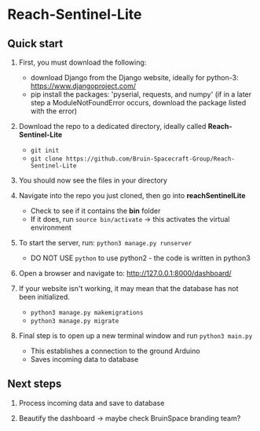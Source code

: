 # Reach-Sentinel-Lite


## Quick start

1. First, you must download the following:
	 - download Django from the Django website, ideally for python-3: https://www.djangoproject.com/
	 - pip install the packages: 'pyserial, requests, and numpy' (if in a later step a ModuleNotFoundError occurs, download the package listed with the error)
2. Download the repo to a dedicated directory, ideally called **Reach-Sentinel-Lite**
	 - `git init`
	 - `git clone https://github.com/Bruin-Spacecraft-Group/Reach-Sentinel-Lite`

3. You should now see the files in your directory

4. Navigate into the repo you just cloned, then go into **reachSentinelLite**
	 - Check to see if it contains the **bin** folder
	 - If it does, run `source bin/activate` -> this activates the virtual environment

5. To start the server, run: `python3 manage.py runserver`
	 - DO NOT USE `python` to use python2 - the code is written in python3

6. Open a browser and navigate to: http://127.0.0.1:8000/dashboard/

7. If your website isn't working, it may mean that the database has not been initialized.
	 - `python3 manage.py makemigrations`
	 - `python3 manage.py migrate`

8. Final step is to open up a new terminal window and run `python3 main.py`
	 - This establishes a connection to the ground Arduino
	 - Saves incoming data to database

## Next steps

1. Process incoming data and save to database

2. Beautify the dashboard -> maybe check BruinSpace branding team?
